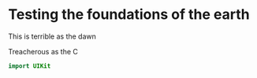 # Testing the foundations of the earth

This is terrible as the dawn

Treacherous as the C

```swift
import UIKit
```